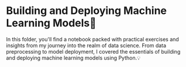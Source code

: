 # Building and Deploying Machine Learning Models🚀 
In this folder, you'll find a notebook packed with practical exercises and insights from my journey into the realm of data science. From data preprocessing to model deployment, I covered the essentials of building and deploying machine learning models using Python.💡
